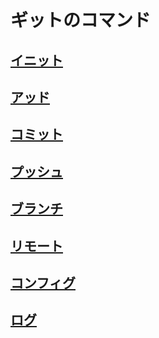 # ギットのコマンド

## [イニット](https://github.com/ghsumiyasu/Git-GitHub/blob/main/README-Comando-Git-Init-jp.md)
## [アッド](https://github.com/ghsumiyasu/Git-GitHub/blob/main/README-Comando-Git-Add-jp.md)
## [コミット](https://github.com/ghsumiyasu/Git-GitHub/blob/main/README-Comando-Git-Commit-jp.md)
## [プッシュ](https://github.com/ghsumiyasu/Git-GitHub/blob/main/README-Comando-Git-Push-jp.md)
## [ブランチ](https://github.com/ghsumiyasu/Git-GitHub/blob/main/README-Comando-Git-Branch-jp.md)
## [リモート](https://github.com/ghsumiyasu/Git-GitHub/blob/main/README-Comando-Git-Remote-jp.md)
## [コンフィグ](https://github.com/ghsumiyasu/Git-GitHub/blob/main/README-Comando-Git-Config-jp.md)
## [ログ](https://github.com/ghsumiyasu/Git-GitHub/blob/main/README-Comando-Git-Log-br-pt.md)